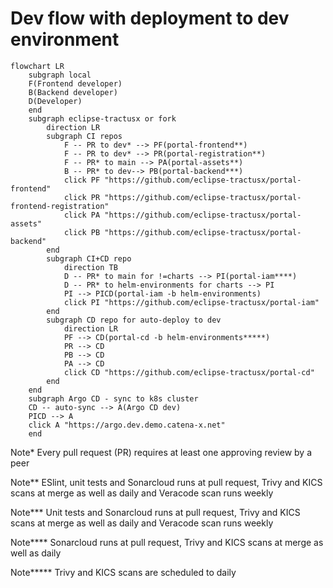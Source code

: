 # Dev flow with deployment to dev environment

```mermaid
flowchart LR
    subgraph local
    F(Frontend developer)
    B(Backend developer)
    D(Developer)
    end
    subgraph eclipse-tractusx or fork
        direction LR
        subgraph CI repos
            F -- PR to dev* --> PF(portal-frontend**)
            F -- PR to dev* --> PR(portal-registration**)
            F -- PR* to main --> PA(portal-assets**)
            B -- PR* to dev--> PB(portal-backend***)
            click PF "https://github.com/eclipse-tractusx/portal-frontend"
            click PR "https://github.com/eclipse-tractusx/portal-frontend-registration"
            click PA "https://github.com/eclipse-tractusx/portal-assets"
            click PB "https://github.com/eclipse-tractusx/portal-backend"
        end
        subgraph CI+CD repo
            direction TB
            D -- PR* to main for !=charts --> PI(portal-iam****)
            D -- PR* to helm-environments for charts --> PI
            PI --> PICD(portal-iam -b helm-environments)
            click PI "https://github.com/eclipse-tractusx/portal-iam"
        end
        subgraph CD repo for auto-deploy to dev
            direction LR
            PF --> CD(portal-cd -b helm-environments*****)
            PR --> CD
            PB --> CD
            PA --> CD
            click CD "https://github.com/eclipse-tractusx/portal-cd"
        end
    end
    subgraph Argo CD - sync to k8s cluster
    CD -- auto-sync --> A(Argo CD dev)
    PICD --> A
    click A "https://argo.dev.demo.catena-x.net"
    end
```

Note* Every pull request (PR) requires at least one approving review by a peer

Note** ESlint, unit tests and Sonarcloud runs at pull request, Trivy and KICS scans at merge as well as daily and Veracode scan runs weekly

Note*** Unit tests and Sonarcloud runs at pull request, Trivy and KICS scans at merge as well as daily and Veracode scan runs weekly

Note**** Sonarcloud runs at pull request, Trivy and KICS scans at merge as well as daily

Note***** Trivy and KICS scans are scheduled to daily
